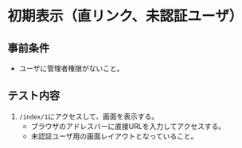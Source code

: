 # 初期表示（直リンク、未認証ユーザ）

## 事前条件
- ユーザに管理者権限がないこと。

## テスト内容
1. `/index/1`にアクセスして、画面を表示する。
    - ブラウザのアドレスバーに直接URLを入力してアクセスする。
    - 未認証ユーザ用の画面レイアウトとなっていること。

